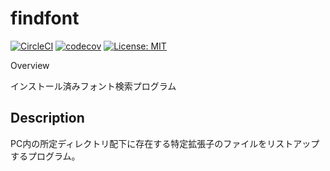 findfont
====

[![CircleCI](https://circleci.com/gh/yamazaki164/findfont/tree/master.svg?style=svg)](https://circleci.com/gh/yamazaki164/findfont/tree/master)
[![codecov](https://codecov.io/gh/yamazaki164/findfont/branch/master/graph/badge.svg)](https://codecov.io/gh/yamazaki164/findfont)
[![License: MIT](https://img.shields.io/badge/License-MIT-yellow.svg)](https://opensource.org/licenses/MIT)


Overview

インストール済みフォント検索プログラム

## Description

PC内の所定ディレクトリ配下に存在する特定拡張子のファイルをリストアップするプログラム。

